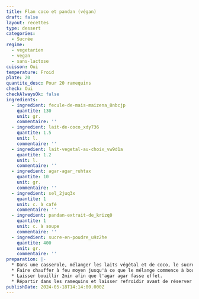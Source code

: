 ```yaml
---
title: Flan coco et pandan (végan)
draft: false
layout: recettes
type: dessert
categories:
  - Sucrée
regime:
  - vegetarien
  - vegan
  - sans-lactose
cuisson: Oui
temperature: Froid
plate: 20
quantite_desc: Pour 20 ramequins
check: Oui
checkAlwaysOk: false
ingredients:
  - ingredient: fecule-de-mais-maizena_8nbcjp
    quantite: 130
    unit: gr.
    commentaire: ''
  - ingredient: lait-de-coco_xdy736
    quantite: 1.5
    unit: l.
    commentaire: ''
  - ingredient: lait-vegetal-au-choix_vw9d1a
    quantite: 1.2
    unit: l.
    commentaire: ''
  - ingredient: agar-agar_ruhtax
    quantite: 10
    unit: gr.
    commentaire: ''
  - ingredient: sel_2juq3x
    quantite: 1
    unit: c. à café
    commentaire: ''
  - ingredient: pandan-extrait-de_krizq0
    quantite: 1
    unit: c. à soupe
    commentaire: ''
  - ingredient: sucre-en-poudre_u9z2he
    quantite: 400
    unit: gr.
    commentaire: ''
preparation: |-
  * Dans une casserole, mélanger les laits végétal et de coco, le sucre, la fécule de maïs, l'agar agar, le pandan et le sel. Fouetter jusqu'à ce que le mélange soit homogène.
  * Faire chauffer à feu moyen jusqu'à ce que le mélange commence à bouillir et à épaissir.
  * Laisser bouillir 2min afin que l'agar agar fasse effet.
  * Répartir dans les ramequins et laisser refroidir avant de réserver au frigo au moins deux heures.
publishDate: 2024-05-18T14:14:00.000Z
---
```


